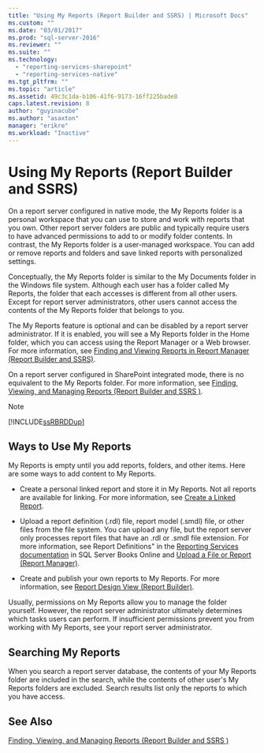 ```yaml
---
title: "Using My Reports (Report Builder and SSRS) | Microsoft Docs"
ms.custom: ""
ms.date: "03/01/2017"
ms.prod: "sql-server-2016"
ms.reviewer: ""
ms.suite: ""
ms.technology: 
  - "reporting-services-sharepoint"
  - "reporting-services-native"
ms.tgt_pltfrm: ""
ms.topic: "article"
ms.assetid: 49c3c1da-b106-41f6-9173-16ff225bade8
caps.latest.revision: 8
author: "guyinacube"
ms.author: "asaxton"
manager: "erikre"
ms.workload: "Inactive"
---
```

# Using My Reports (Report Builder and SSRS)
  On a report server configured in native mode, the My Reports folder is a personal workspace that you can use to store and work with reports that you own. Other report server folders are public and typically require users to have advanced permissions to add to or modify folder contents. In contrast, the My Reports folder is a user-managed workspace. You can add or remove reports and folders and save linked reports with personalized settings.  
  
 Conceptually, the My Reports folder is similar to the My Documents folder in the Windows file system. Although each user has a folder called My Reports, the folder that each accesses is different from all other users. Except for report server administrators, other users cannot access the contents of the My Reports folder that belongs to you.  
  
 The My Reports feature is optional and can be disabled by a report server administrator. If it is enabled, you will see a My Reports folder in the Home folder, which you can access using the Report Manager or a Web browser. For more information, see [Finding and Viewing Reports in Report Manager &#40;Report Builder and SSRS&#41;](finding-and-viewing-reports-with-a-browser-report-builder-and-ssrs.md).  
  
 On a report server configured in SharePoint integrated mode, there is no equivalent to the My Reports folder. For more information, see [Finding, Viewing, and Managing Reports &#40;Report Builder and SSRS &#41;](../../reporting-services/report-builder/finding-viewing-and-managing-reports-report-builder-and-ssrs.md).  
  
> [!NOTE]  
>  [!INCLUDE[ssRBRDDup](../../includes/ssrbrddup-md.md)]  
  
## Ways to Use My Reports  
 My Reports is empty until you add reports, folders, and other items. Here are some ways to add content to My Reports.  
  
-   Create a personal linked report and store it in My Reports. Not all reports are available for linking. For more information, see [Create a Linked Report](../../reporting-services/reports/create-a-linked-report.md).  
  
-   Upload a report definition (.rdl) file, report model (.smdl) file, or other files from the file system. You can upload any file, but the report server only processes report files that have an .rdl or .smdl file extension. For more information, see Report Definitions" in the [Reporting Services documentation](http://go.microsoft.com/fwlink/?linkid=121312) in SQL Server Books Online and [Upload a File or Report &#40;Report Manager&#41;](../../reporting-services/reports/upload-a-file-or-report-report-manager.md).  
  
-   Create and publish your own reports to My Reports. For more information, see [Report Design View &#40;Report Builder&#41;](../../reporting-services/report-builder/report-design-view-report-builder.md).  
  
 Usually, permissions on My Reports allow you to manage the folder yourself. However, the report server administrator ultimately determines which tasks users can perform. If insufficient permissions prevent you from working with My Reports, see your report server administrator.  
  
## Searching My Reports  
 When you search a report server database, the contents of your My Reports folder are included in the search, while the contents of other user's My Reports folders are excluded. Search results list only the reports to which you have access.  
  
## See Also  
 [Finding, Viewing, and Managing Reports &#40;Report Builder and SSRS &#41;](../../reporting-services/report-builder/finding-viewing-and-managing-reports-report-builder-and-ssrs.md)  
  
  
